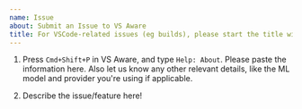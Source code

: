 ```yaml
---
name: Issue
about: Submit an Issue to VS Aware
title: For VSCode-related issues (eg builds), please start the title with `[App]`. Otherwise, start it with `[Bug]` or `[Feature]`.
---
```


1. Press `Cmd+Shift+P` in VS Aware, and type `Help: About`. Please paste the information here. Also let us know any other relevant details, like the ML model and provider you're using if applicable.

2. Describe the issue/feature here!
